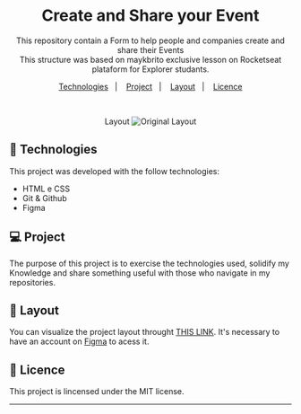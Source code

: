 <h1 align="center"> Create and Share your Event </h1>

<p align="center">
This repository contain a Form to help people and companies create and share their Events
<br> This structure was based on <a href"https://github.com/maykbrito" target"_blank"> maykbrito </a> exclusive lesson on Rocketseat plataform for Explorer studants.</br>
</p>

<p align="center">
  <a href="#-Technologies">Technologies</a>&nbsp;&nbsp;&nbsp;|&nbsp;&nbsp;&nbsp;
  <a href="#-Project">Project</a>&nbsp;&nbsp;&nbsp;|&nbsp;&nbsp;&nbsp;
  <a href="#-Layout">Layout</a>&nbsp;&nbsp;&nbsp;|&nbsp;&nbsp;&nbsp;
  <a href="#memo-licença">Licence</a>
</p>

<br>

<p align="center"> Layout
  <img alt="Original Layout" src="https://imagizer.imageshack.com/img922/1800/Vxik3g.jpg" widht="100%">
</p>


## 🚀 Technologies

This project was developed with the follow technologies:

- HTML e CSS
- Git & Github
- Figma

## 💻 Project

The purpose of this project is to exercise the technologies used, solidify my Knowledge and share something useful with those who navigate in my repositories.

## 🔖 Layout

You can visualize the project layout throught [THIS LINK](<https://www.figma.com/file/ezpuT6agzGkfHbDTcziQi0/Explorer-Stage-03-Projeto-01-(Copy)?node-id=0%3A1&t=d1I9Zza62E46QLgi-1>). It's necessary to have an account on [Figma](https://figma.com) to acess it.

## :memo: Licence

This project is lincensed under the MIT license.

---
